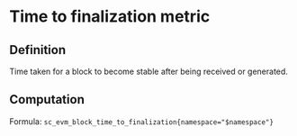 # Time to finalization metric

## Definition

Time taken for a block to become stable after being received or generated.

## Computation

Formula: `sc_evm_block_time_to_finalization{namespace="$namespace"}`
